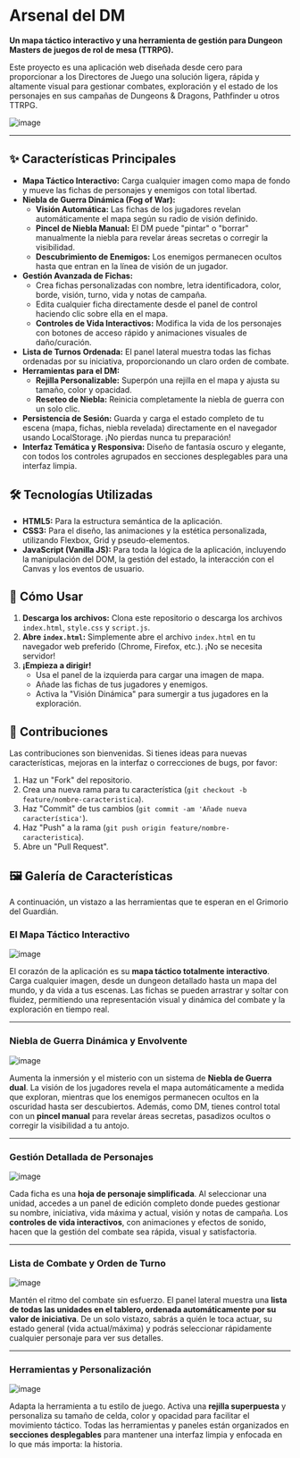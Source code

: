 # Arsenal del DM

**Un mapa táctico interactivo y una herramienta de gestión para Dungeon Masters de juegos de rol de mesa (TTRPG).**

Este proyecto es una aplicación web diseñada desde cero para proporcionar a los Directores de Juego una solución ligera, rápida y altamente visual para gestionar combates, exploración y el estado de los personajes en sus campañas de Dungeons & Dragons, Pathfinder u otros TTRPG.

![image](https://github.com/user-attachments/assets/592a32e8-a4f1-40f8-a5a2-f2b661919587)

---

## ✨ Características Principales

*   **Mapa Táctico Interactivo:** Carga cualquier imagen como mapa de fondo y mueve las fichas de personajes y enemigos con total libertad.
*   **Niebla de Guerra Dinámica (Fog of War):**
    *   **Visión Automática:** Las fichas de los jugadores revelan automáticamente el mapa según su radio de visión definido.
    *   **Pincel de Niebla Manual:** El DM puede "pintar" o "borrar" manualmente la niebla para revelar áreas secretas o corregir la visibilidad.
    *   **Descubrimiento de Enemigos:** Los enemigos permanecen ocultos hasta que entran en la línea de visión de un jugador.
*   **Gestión Avanzada de Fichas:**
    *   Crea fichas personalizadas con nombre, letra identificadora, color, borde, visión, turno, vida y notas de campaña.
    *   Edita cualquier ficha directamente desde el panel de control haciendo clic sobre ella en el mapa.
    *   **Controles de Vida Interactivos:** Modifica la vida de los personajes con botones de acceso rápido y animaciones visuales de daño/curación.
*   **Lista de Turnos Ordenada:** El panel lateral muestra todas las fichas ordenadas por su iniciativa, proporcionando un claro orden de combate.
*   **Herramientas para el DM:**
    *   **Rejilla Personalizable:** Superpón una rejilla en el mapa y ajusta su tamaño, color y opacidad.
    *   **Reseteo de Niebla:** Reinicia completamente la niebla de guerra con un solo clic.
*   **Persistencia de Sesión:** Guarda y carga el estado completo de tu escena (mapa, fichas, niebla revelada) directamente en el navegador usando LocalStorage. ¡No pierdas nunca tu preparación!
*   **Interfaz Temática y Responsiva:** Diseño de fantasía oscuro y elegante, con todos los controles agrupados en secciones desplegables para una interfaz limpia.

## 🛠️ Tecnologías Utilizadas

*   **HTML5:** Para la estructura semántica de la aplicación.
*   **CSS3:** Para el diseño, las animaciones y la estética personalizada, utilizando Flexbox, Grid y pseudo-elementos.
*   **JavaScript (Vanilla JS):** Para toda la lógica de la aplicación, incluyendo la manipulación del DOM, la gestión del estado, la interacción con el Canvas y los eventos de usuario.

## 🚀 Cómo Usar

1.  **Descarga los archivos:** Clona este repositorio o descarga los archivos `index.html`, `style.css` y `script.js`.
2.  **Abre `index.html`:** Simplemente abre el archivo `index.html` en tu navegador web preferido (Chrome, Firefox, etc.). ¡No se necesita servidor!
3.  **¡Empieza a dirigir!**
    *   Usa el panel de la izquierda para cargar una imagen de mapa.
    *   Añade las fichas de tus jugadores y enemigos.
    *   Activa la "Visión Dinámica" para sumergir a tus jugadores en la exploración.

## 🤝 Contribuciones

Las contribuciones son bienvenidas. Si tienes ideas para nuevas características, mejoras en la interfaz o correcciones de bugs, por favor:
1.  Haz un "Fork" del repositorio.
2.  Crea una nueva rama para tu característica (`git checkout -b feature/nombre-caracteristica`).
3.  Haz "Commit" de tus cambios (`git commit -am 'Añade nueva característica'`).
4.  Haz "Push" a la rama (`git push origin feature/nombre-caracteristica`).
5.  Abre un "Pull Request".


## 🖼️ Galería de Características

A continuación, un vistazo a las herramientas que te esperan en el Grimorio del Guardián.

### El Mapa Táctico Interactivo
![image](https://github.com/user-attachments/assets/f45d3fff-6913-4e6a-82da-bace34b90a37)

El corazón de la aplicación es su **mapa táctico totalmente interactivo**. Carga cualquier imagen, desde un dungeon detallado hasta un mapa del mundo, y da vida a tus escenas. Las fichas se pueden arrastrar y soltar con fluidez, permitiendo una representación visual y dinámica del combate y la exploración en tiempo real.

---

### Niebla de Guerra Dinámica y Envolvente
![image](https://github.com/user-attachments/assets/8f164ef6-4c43-45d7-b04e-44489fa1547e)

Aumenta la inmersión y el misterio con un sistema de **Niebla de Guerra dual**. La visión de los jugadores revela el mapa automáticamente a medida que exploran, mientras que los enemigos permanecen ocultos en la oscuridad hasta ser descubiertos. Además, como DM, tienes control total con un **pincel manual** para revelar áreas secretas, pasadizos ocultos o corregir la visibilidad a tu antojo.

---

### Gestión Detallada de Personajes
![image](https://github.com/user-attachments/assets/b435a8e5-c7d8-4388-8303-6c51b3ae5310)

Cada ficha es una **hoja de personaje simplificada**. Al seleccionar una unidad, accedes a un panel de edición completo donde puedes gestionar su nombre, iniciativa, vida máxima y actual, visión y notas de campaña. Los **controles de vida interactivos**, con animaciones y efectos de sonido, hacen que la gestión del combate sea rápida, visual y satisfactoria.

---

### Lista de Combate y Orden de Turno
![image](https://github.com/user-attachments/assets/2124d677-c352-4047-9f40-b535c12c6cfa)

Mantén el ritmo del combate sin esfuerzo. El panel lateral muestra una **lista de todas las unidades en el tablero, ordenada automáticamente por su valor de iniciativa**. De un solo vistazo, sabrás a quién le toca actuar, su estado general (vida actual/máxima) y podrás seleccionar rápidamente cualquier personaje para ver sus detalles.

---

### Herramientas y Personalización
![image](https://github.com/user-attachments/assets/863f7db4-0fc6-4e04-99e8-60e4c4875681)

Adapta la herramienta a tu estilo de juego. Activa una **rejilla superpuesta** y personaliza su tamaño de celda, color y opacidad para facilitar el movimiento táctico. Todas las herramientas y paneles están organizados en **secciones desplegables** para mantener una interfaz limpia y enfocada en lo que más importa: la historia.
